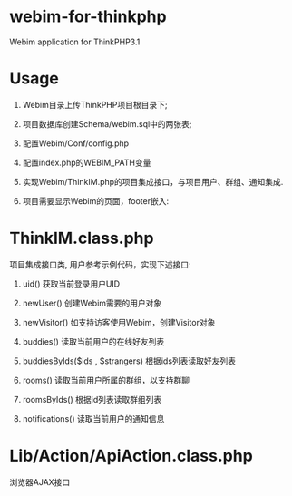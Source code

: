 webim-for-thinkphp
==================

Webim application for ThinkPHP3.1

Usage
=====

1. Webim目录上传ThinkPHP项目根目录下;

2. 项目数据库创建Schema/webim.sql中的两张表;

3. 配置Webim/Conf/config.php

4. 配置index.php的WEBIM_PATH变量

5. 实现Webim/ThinkIM.php的项目集成接口，与项目用户、群组、通知集成.

6. 项目需要显示Webim的页面，footer嵌入:


    <script type="text/javascript" src="Webim/Api/boot"></script>



ThinkIM.class.php
================

项目集成接口类, 用户参考示例代码，实现下述接口:

1. uid() 获取当前登录用户UID

2. newUser() 创建Webim需要的用户对象

3. newVisitor() 如支持访客使用Webim，创建Visitor对象

4. buddies() 读取当前用户的在线好友列表

5. buddiesByIds($ids , $strangers) 根据ids列表读取好友列表

6. rooms() 读取当前用户所属的群组，以支持群聊

7. roomsByIds() 根据id列表读取群组列表

8. notifications() 读取当前用户的通知信息

Lib/Action/ApiAction.class.php
==============================

浏览器AJAX接口

